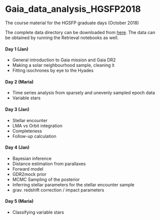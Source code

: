 # Gaia_data_analysis_HGSFP2018
The course material for the HGSFP graduate days (October 2018)

The complete data directory can be downloaded from [here](https://keeper.mpdl.mpg.de/d/e779e0dc09724537b651/).
The data can be obtained by running the Retrieval notebooks as well.

#### Day 1 (Jan)
- General introduction to Gaia mission and Gaia DR2
- Making a solar neighbourhood sample, cleaning it
- Fitting isochrones by eye to the Hyades

#### Day 2 (Maria)
- Time series analysis from sparsely and unevenly sampled epoch data
- Variable stars

#### Day 3 (Jan)
- Stellar encounter
- LMA vs Orbit integration
- Completeness
- Follow-up calculation

#### Day 4 (Jan)
- Bayesian inference
- Distance estimation from parallaxes
- Forward model
- GDR2mock prior
- MCMC Sampling of the posterior
- Inferring stellar parameters for the stellar encounter sample
- grav. redshift correction / impact parameters

#### Day 5 (Maria)
- Classifying variable stars
